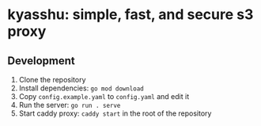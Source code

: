# kyasshu: simple, fast, and secure s3 proxy

## Development

1. Clone the repository
2. Install dependencies: `go mod download`
3. Copy `config.example.yaml` to `config.yaml` and edit it
4. Run the server: `go run . serve`
5. Start caddy proxy: `caddy start` in the root of the repository